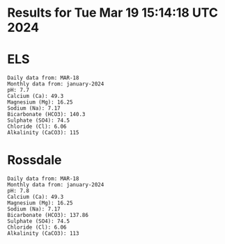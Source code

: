 # Results for Tue Mar 19 15:14:18 UTC 2024
# ELS
```
Daily data from: MAR-18
Monthly data from: january-2024
pH: 7.7
Calcium (Ca): 49.3
Magnesium (Mg): 16.25
Sodium (Na): 7.17
Bicarbonate (HCO3): 140.3
Sulphate (SO4): 74.5
Chloride (Cl): 6.06
Alkalinity (CaCO3): 115
```
# Rossdale
```
Daily data from: MAR-18
Monthly data from: january-2024
pH: 7.8
Calcium (Ca): 49.3
Magnesium (Mg): 16.25
Sodium (Na): 7.17
Bicarbonate (HCO3): 137.86
Sulphate (SO4): 74.5
Chloride (Cl): 6.06
Alkalinity (CaCO3): 113
```
